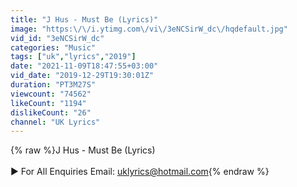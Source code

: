```yaml
---
title: "J Hus - Must Be (Lyrics)"
image: "https:\/\/i.ytimg.com\/vi\/3eNCSirW_dc\/hqdefault.jpg"
vid_id: "3eNCSirW_dc"
categories: "Music"
tags: ["uk","lyrics","2019"]
date: "2021-11-09T18:47:55+03:00"
vid_date: "2019-12-29T19:30:01Z"
duration: "PT3M27S"
viewcount: "74562"
likeCount: "1194"
dislikeCount: "26"
channel: "UK Lyrics"
---
```

{% raw %}J Hus - Must Be (Lyrics)<br /><br />► For All Enquiries Email: uklyrics@hotmail.com{% endraw %}
